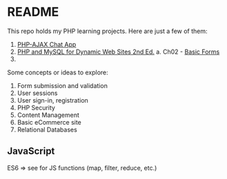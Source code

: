 <!-- readme.md -->
# README

This repo holds my PHP learning projects.  Here are just a few of them:

1. [PHP-AJAX Chat App]("Udemy-Chat-php-ajax/index.php")
2. [PHP and MySQL for Dynamic Web Sites 2nd Ed.]("PHP-and-MySQL/index.php")
  a. Ch02 - [Basic Forms](PHP-and-MySQL/ch02/form.php)
3. []()

Some concepts or ideas to explore:
1. Form submission and validation
2. User sessions
3. User sign-in, registration
4. PHP Security
5. Content Management
6. Basic eCommerce site
7. Relational Databases

## JavaScript
ES6 => see for JS functions (map, filter, reduce, etc.)